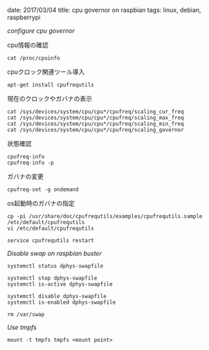 date: 2017/03/04
title: cpu governor on raspbian
tags: linux, debian, raspberrypi

*configure cpu governor*

cpu情報の確認

	cat /proc/cpuinfo

cpuクロック関連ツール導入

	apt-get install cpufrequtils

現在のクロックやガバナの表示

	cat /sys/devices/system/cpu/cpu*/cpufreq/scaling_cur_freq
	cat /sys/devices/system/cpu/cpu*/cpufreq/scaling_max_freq
	cat /sys/devices/system/cpu/cpu*/cpufreq/scaling_min_freq
	cat /sys/devices/system/cpu/cpu*/cpufreq/scaling_governor

状態確認

	cpufreq-info
	cpufreq-info -p

ガバナの変更

	cpufreq-set -g ondemand

os起動時のガバナの指定

	cp -pi /usr/share/doc/cpufrequtils/examples/cpufrequtils.sample /etc/default/cpufrequtils
	vi /etc/default/cpufrequtils
	
	service cpufrequtils restart

*Disable swap on raspbian buster*

	systemctl status dphys-swapfile
	
	systemctl stop dphys-swapfile
	systemctl is-active dphys-swapfile
	
	systemctl disable dphys-swapfile
	systemctl is-enabled dphys-swapfile
	
	rm /var/swap

*Use tmpfs*

	mount -t tmpfs tmpfs <mount point>
